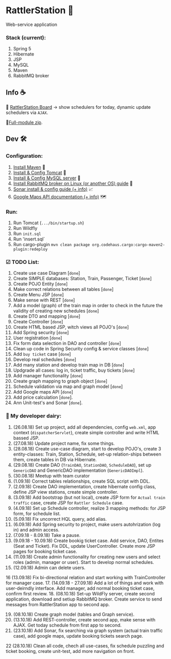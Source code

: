 # RattlerStation 🚄
Web-service application

### Stack (current): 
  1. Spring 5
  2. Hibernate
  3. JSP
  4. MySQL
  5. Maven
  6. RabbitMQ broker

## Info ☕
🚉 [RattlerStation Board](https://github.com/SlandShow/RattlerStationBoard "RattlerStation Board") → show schedulers for today, dynamic update schedulers via `AJAX`.

🚩[Full-module zip](https://www.dropbox.com/s/a4k8smrqxzjiewx/Multimodule.zip?dl=0 "RattlerStation multimodule").

## Dev 🛠️

### Configuration:
1. [Install Maven](https://maven.apache.org/guides/getting-started/maven-in-five-minutes.html "Maven") 🍭
2. [Install & Config Tomcat](https://www.baeldung.com/tomcat "Tomcat") 🌵
3. [Install & Config MySQL server](https://www.javacodegeeks.com/2018/05/mysql-server-tutorial.html "MySQL") 🍦
4. [Install RabbitMQ broker on Linux (or another OS) guide](https://www.vultr.com/docs/how-to-install-rabbitmq-on-ubuntu-16-04-47 "RabbitMQ") 💬
5. [Sonar install & config guide (+ info)](https://www.baeldung.com/sonar-qube "SonarQube") 📈
6. [Google Maps API documentation (+ info)](https://developers.google.com/maps/documentation/ "Google maps API") 🗺

### Run:
1. Run Tomcat (`.../bin/startup.sh`)
2. Run Wildfly 
3. Run `init.sql`
4. Run 'insert.sql`
5. Run cargo-plugin `mvn clean package org.codehaus.cargo:cargo-maven2-plugin:redeploy`

### ☑ TODO List:

1. Create use case Diagram [`done`]
2. Create SIMPLE databases: Station, Train, Passenger, Ticket [`done`]
3. Create POJO Entity [`done`]
4. Make correct relations between all tables [`done`]
5. Create Menu JSP [`done`]
6. Make sense with REST [`done`]
7. Add a model (graph) of the train map in order to check in the future the validity of creating new schedules [`done`]
8. Create DTO and mapping [`done`]
9. Create Controller [`done`]
10. Create HTML based JSP, witch views all POJO's [`done`]
11. Add Spring security [`done`]
12. User registration [`done`]
13. Fix form data selection in DAO and controller [`done`]
14. Clean up code in Spring Security config & service classes [`done`]
15. Add `buy ticket` case [`done`]
16. Develop real schedules [`done`]
17. Add many station and develop train map in DB [`done`]
18. Updgrade all cases: log in, ticket traffic, buy tickets [`done`]
19. Add manager functionality [`done`]
20. Create graph mapping to graph object [`done`]
21. Schedule validation via map and graph model [`done`]
22. Add Google maps API [`done`]
23. Add price calculation [`done`].
24. Ann Unit-test's and Sonar [`done`].

### 📘 My developer dairy:

1. (26.08.18) Set up project, add all dependencies, config `web.xml`, app context (`dispatcherServlet`), create simple controller and write HTML bassed JSP.
2. (27.08.18) Update project name, fix some things.   
3. (28.08.18) Create use-case diagram, start to develop POJO's, create 3 entity-classes: Train, Station, Schedule, set-up relation-ships between them, create tables in DB via Hibernate.
4. (29.08.18) Create DAO (`TrainDAO`, `StationDAO`, `ScheduleDAO`), set up `GenericDAO` and GenericDAO implementation (`GenericDAOImpl`).
5. (30.08.18) Meetup with team curator
6. (1.09.18) Correct tables relationships, create SQL script with DDL.
7. (2.09.18) Create DAO implementation, create hibernate config class, define JSP view stations, create simple controller.
8. (3.09.18) Add bootstrap (but not local), create JSP form for `Actual train traffic` case, create JSP for `Rattler Schedule` case.
9. (4.09.18) Set up Schedule controller, realize 3 mapping methods: for JSP form, for schedule list.
10. (5.09.18) Fix uncorrect HQL query, add alias.
11. (6.09.18) Add Spring security to project, make users autohrization (log in) and admin access.
12. (7.09.18 - 8.09.18) Take a pause. 
13. (9.09.18 - 10.09.18) Create bookig ticket case. Add service, DAO, Entites (Seat and Ticket). Fix DDL, update UserController. Create more JSP pages for booking ticket case.
14. (11.09.18) Create admin functionality for creating new users and select roles (admin, manager or user). Start to develop normal schedules.
15. (12.09.18) Admin can delete users.

16 (13.09.18) Fix bi-directional relation and start working with TrainController for manager case.
17. (14.09.18 - 27.09.18) Add a lot of things and work with user-deirndly interface. Add manager, add normal booking ticket case, confirm first review.
18. (08.10.18) Set-up WildFly server, create second application, download and setiup RabbitMQ broker. Create service to send messages from RattlerStation app to second app.

19. (08.10.18) Create graph model (tables and Graph service).
20. (13.10.18) Add REST-controller, create second app, make sense with AJAX. Get today schedule from first app to second.
21. (23.10.18) Add Sonar, fix searching via graph system (actual train traffic case), add google maps, update booking tickets search page.

22 (28.10.18) Clean all code, chech all use-cases, fix schedule puzzling and ticket booking, create unit-test, add more navigation on front.
